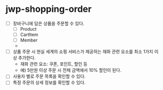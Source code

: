 # jwp-shopping-order

- [ ] 장바구니에 담은 상품을 주문할 수 있다.
  - [ ] Product
  - [ ] CartItem
  - [ ] Member
  - 
- [ ] 상품 주문 시 현실 세계의 쇼핑 서비스가 제공하는 재화 관련 요소를 최소 1가지 이상 추가한다.
  - 재화 관련 요소: 쿠폰, 포인트, 할인 등 
  - 예) 5만원 이상 주문 시 전체 금액에서 10% 할인이 된다.
- [ ] 사용자 별로 주문 목록을 확인할 수 있다.
- [ ] 특정 주문의 상세 정보를 확인할 수 있다.